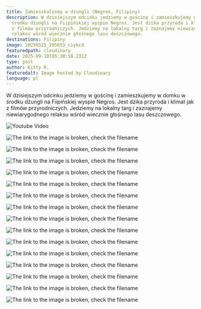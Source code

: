 ```yaml
---
title: Zamieszkaliśmy w dżungli (Negros, Filipiny)
description: W dzisiejszym odcinku jedziemy w gościnę i zamieszkujemy w domku w
  środku dżungli na Fiipińskiej wyspie Negros. Jest dzika przyroda i klimat jak
  z filmów przyrodniczych. Jedziemy na lokalny targ i zaznajemy niewiarygodnego
  relaksu wśród wiecznie głośnego lasu deszczowego.
destinations: Filipiny
image: 20250525_205653_ciykcd
featuredpath: cloudinary
date: 2025-09-10T05:38:18.231Z
type: post
author: Kitty R.
featuredalt: Image hosted by Cloudinary
language: pl
---
```



<!--StartFragment-->

W dzisiejszym odcinku jedziemy w gościnę i zamieszkujemy w domku w środku dżungli na Fiipińskiej wyspie Negros. Jest dzika przyroda i klimat jak z filmów przyrodniczych. Jedziemy na lokalny targ i zaznajemy niewiarygodnego relaksu wśród wiecznie głośnego lasu deszczowego.

<!--EndFragment-->

![Youtube Video](http://img.youtube.com/vi/undefined/0.jpg)

![The link to the image is broken, check the filename](https://res.cloudinary.com/dkdpqgjhi/image/upload/c_scale,w_600/20250524_101040_ng4i2s)

![The link to the image is broken, check the filename](https://res.cloudinary.com/dkdpqgjhi/image/upload/c_scale,w_600/20250524_101000_qps3f9)

![The link to the image is broken, check the filename](https://res.cloudinary.com/dkdpqgjhi/image/upload/c_scale,w_600/20250524_101050_aohqph)

![The link to the image is broken, check the filename](https://res.cloudinary.com/dkdpqgjhi/image/upload/c_scale,w_600/20250523_223921_atrqhg)

![The link to the image is broken, check the filename](https://res.cloudinary.com/dkdpqgjhi/image/upload/c_scale,w_600/20250525_204624_oss8ca)

![The link to the image is broken, check the filename](https://res.cloudinary.com/dkdpqgjhi/image/upload/c_scale,w_600/20250526_132721_kkx1qk)

![The link to the image is broken, check the filename](https://res.cloudinary.com/dkdpqgjhi/image/upload/c_scale,w_600/20250525_205946_ixb6z7)

![The link to the image is broken, check the filename](https://res.cloudinary.com/dkdpqgjhi/image/upload/c_scale,w_600/20250526_172559_zvejoi)

![The link to the image is broken, check the filename](https://res.cloudinary.com/dkdpqgjhi/image/upload/c_scale,w_600/20250526_135126_bov20h)

![The link to the image is broken, check the filename](https://res.cloudinary.com/dkdpqgjhi/image/upload/c_scale,w_600/20250526_173500_mplyni)

![The link to the image is broken, check the filename](https://res.cloudinary.com/dkdpqgjhi/image/upload/c_scale,w_600/20250526_174027_sfgull)

![The link to the image is broken, check the filename](https://res.cloudinary.com/dkdpqgjhi/image/upload/c_scale,w_600/20250526_140311_jkqkyu)

![The link to the image is broken, check the filename](https://res.cloudinary.com/dkdpqgjhi/image/upload/c_scale,w_600/20250523_085117_j1swin)

![The link to the image is broken, check the filename](https://res.cloudinary.com/dkdpqgjhi/image/upload/c_scale,w_600/20250522_133741_a4z51u)

![The link to the image is broken, check the filename](https://res.cloudinary.com/dkdpqgjhi/image/upload/c_scale,w_600/20250523_210828_tjflev)

<!--EndFragment-->
